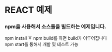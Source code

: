 # REACT 예제  

### npm을 사용해서 소스들을 빌드하는 예제입니다.  

npm install 후 npm build를 하면 build가 이루어집니다  
npm start를 통해서 개발 및 테스트 가능 


